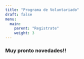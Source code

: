 ```yaml
---
title: "Programa de Voluntariado"
draft: false
menu:
  main:
    parent: "Registrate"
    weight: 3
---
```


### **Muy pronto novedades!!**